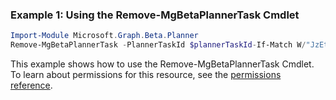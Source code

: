 ### Example 1: Using the Remove-MgBetaPlannerTask Cmdlet
```powershell
Import-Module Microsoft.Graph.Beta.Planner
Remove-MgBetaPlannerTask -PlannerTaskId $plannerTaskId-If-Match W/"JzEtVGFzayAgQEBAQEBAQEBAQEBAQEBAWCc=" 
```
This example shows how to use the Remove-MgBetaPlannerTask Cmdlet.
To learn about permissions for this resource, see the [permissions reference](/graph/permissions-reference).

